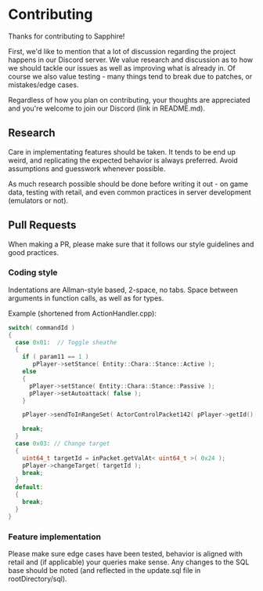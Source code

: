 # Contributing

Thanks for contributing to Sapphire!

First, we'd like to mention that a lot of discussion regarding the project happens in our Discord server.
We value research and discussion as to how we should tackle our issues as well as improving what is already in.
Of course we also value testing - many things tend to break due to patches, or mistakes/edge cases.

Regardless of how you plan on contributing, your thoughts are appreciated and you're welcome to join our Discord (link in README.md).

## Research

Care in implementating features should be taken. It tends to be end up weird, and replicating the expected behavior 
is always preferred. Avoid assumptions and guesswork whenever possible.

As much research possible should be done before writing it out - on game data, testing with retail, 
and even common practices in server development (emulators or not).

## Pull Requests

When making a PR, please make sure that it follows our style guidelines and good practices.

### Coding style

Indentations are Allman-style based, 2-space, no tabs.
Space between arguments in function calls, as well as for types.

Example (shortened from ActionHandler.cpp):

```cpp
switch( commandId )
{
  case 0x01:  // Toggle sheathe
  {
    if ( param11 == 1 )
       pPlayer->setStance( Entity::Chara::Stance::Active );
    else
    {
      pPlayer->setStance( Entity::Chara::Stance::Passive );
      pPlayer->setAutoattack( false );
    }

    pPlayer->sendToInRangeSet( ActorControlPacket142( pPlayer->getId(), 0, param11, 1 ) );

    break;
  }
  case 0x03: // Change target
  {
    uint64_t targetId = inPacket.getValAt< uint64_t >( 0x24 );
    pPlayer->changeTarget( targetId );
    break;
  }
  default:
  {
    break;
  }
}
```

### Feature implementation

Please make sure edge cases have been tested, behavior is aligned with retail and (if applicable) your queries make sense.
Any changes to the SQL base should be noted (and reflected in the update.sql file in rootDirectory/sql). 
